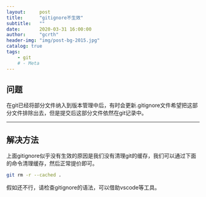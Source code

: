 ```yaml
---
layout:     post
title:      "gitignore不生效"
subtitle:   ""
date:       2020-03-31 16:00:00
author:     "gcrth"
header-img: "img/post-bg-2015.jpg"
catalog: true
tags:
    - git
    # - Meta
---
```


## 问题  

在git已经将部分文件纳入到版本管理中后，有时会更新.gitignore文件希望把这部分文件排除出去，但是提交后这部分文件依然在git记录中。

---

## 解决方法

上面gitignore似乎没有生效的原因是我们没有清理git的缓存，我们可以通过下面的命令清理缓存，然后正常提价即可。

```bash
git rm -r --cached .
```

假如还不行，请检查gitignore的语法，可以借助vscode等工具。
